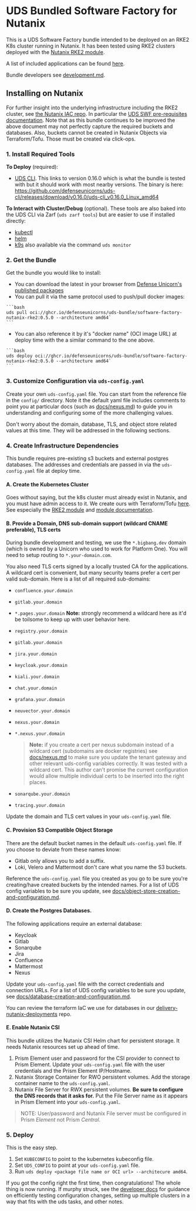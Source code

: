 # UDS Bundled Software Factory for Nutanix

This is a UDS Software Factory bundle intended to be deployed on an RKE2 K8s cluster running in Nutanix. It has been tested using RKE2 clusters deployed with the [Nutanix RKE2 module](https://github.com/defenseunicorns/delivery-nutanix-iac/tree/main/modules/rke2).

A list of included applications can be found [here](docs/packages-and-dependencies.md).

Bundle developers see [development.md](docs/development.md).

## Installing on Nutanix

For further insight into the underlying infrastructure including the RKE2 cluster, see [the Nutanix IAC repo](https://github.com/defenseunicorns/delivery-nutanix-iac/tree/main). In particular the [UDS SWF pre-requisites documentation](https://github.com/defenseunicorns/delivery-nutanix-iac/blob/main/docs/uds-swf-prereqs.md). Note that as this bundle continues to be improved the above document may not perfectly capture the required buckets and databases. Also, buckets cannot be created in Nutanix Objects via Terraform/Tofu. Those must be created via click-ops.

### 1. Install Required Tools

**To Deploy** (required):
- [UDS CLI](https://github.com/defenseunicorns/uds-cli/tree/v0.16.0). This links to version 0.16.0 which is what the bundle is tested with but it should work with most nearby versions. The binary is here: <https://github.com/defenseunicorns/uds-cli/releases/download/v0.16.0/uds-cli_v0.16.0_Linux_amd64>


**To Interact with Cluster/Debug** (optional). These tools are also baked into the UDS CLI via Zarf (`uds zarf tools`) but are easier to use if installed directly:

- [kubectl](https://kubernetes.io/docs/tasks/tools/#kubectl)
- [helm](https://helm.sh/docs/intro/install/)
- [k9s](https://k9scli.io/topics/install/) also available via the command `uds monitor`

### 2. Get the Bundle

Get the bundle you would like to install:
  - You can download the latest in your browser from [Defense Unicorn's published packages](https://github.com/orgs/defenseunicorns/packages?repo_name=uds-bundle-software-factory-nutanix)
  - You can pull it via the same protocol used to push/pull docker images:
<!--x-release-please-start-version-->
    ```bash
    uds pull oci://ghcr.io/defenseunicorns/uds-bundle/software-factory-nutanix-rke2:0.5.0 --architecture amd64`
    ```
<!--x-release-please-end-->
  - You can also reference it by it's "docker name" (OCI image URL) at deploy time with the a similar command to the one above.
<!--x-release-please-start-version-->
    ```bash
    uds deploy oci://ghcr.io/defenseunicorns/uds-bundle/software-factory-nutanix-rke2:0.5.0 --architecture amd64`
    ```
<!--x-release-please-end-->

### 3. Customize Configuration via `uds-config.yaml`

Create your own `uds-config.yaml` file. You can start from the reference file in the `config/` directory. Note it the default yaml file includes comments to point you at particular docs (such as [docs/nexus.md](docs/nexus.md)) to guide you in understanding and configuring some of the more challenging values.

Don't worry about the domain, database, TLS, and object store related values at this time. They will be addressed in the following sections.

### 4. Create Infrastructure Dependencies

This bundle requires pre-existing s3 buckets and external postgres databases. The addresses and credentials are passed in via the `uds-config.yaml` file at deploy time.

#### A. Create the Kubernetes Cluster

Goes without saying, but the k8s cluster must already exist in Nutanix, and you must have admin access to it. We create ours with Terraform/Tofu [here](https://github.com/defenseunicorns/delivery-nutanix-iac/tree/main). See especially the [RKE2 module](https://github.com/defenseunicorns/delivery-nutanix-iac/tree/main/modules/rke2) and [module documentation](https://github.com/defenseunicorns/delivery-nutanix-iac/blob/main/docs/rke2-module.md).

#### B. Provide a Domain, DNS sub-domain support (wildcard CNAME preferable), TLS certs

During bundle development and testing, we use the `*.bigbang.dev` domain (which is owned by a Unicorn who used to work for Platform One). You will need to setup routing to `*.your-domain.com`.

You also need TLS certs signed by a locally trusted CA for the applications. A wildcard cert is convenient, but many security teams prefer a cert per valid sub-domain. Here is a list of all required sub-domains:

  - `confluence.your.domain`
  - `gitlab.your.domain`
  - `*.pages.your.domain` **Note:** strongly recommend a wildcard here as it'd be toilsome to keep up with user behavior here.
  - `registry.your.domain`
  - `gitlab.your.domain`
  - `jira.your.domain`
  - `keycloak.your.domain`
  - `kiali.your.domain`
  - `chat.your.domain`
  - `grafana.your.domain`
  - `neuvector.your.domain`
  - `nexus.your.domain`
  - `*.nexus.your.domain`

    > **Note:** if you create a cert per nexus subdomain instead of a wildcard cert (subdomains are docker registries) see [docs/nexus.md](docs/nexus.md) to make sure you update the tenant gateway and other relevant uds-config variables correctly. It was tested with a wildcard cert. This author can't promise the current configuration would allow multiple individual certs to be inserted into the right places.

  - `sonarqube.your.domain`
  - `tracing.your.domain`

Update the domain and TLS cert values in your `uds-config.yaml` file.

#### C. Provision S3 Compatible Object Storage

There are the default bucket names in the default `uds-config.yaml` file. If you choose to deviate from these names know:
- Gitlab only allows you to add a suffix.
- Loki, Velero and Mattermost don't care what you name the S3 buckets.

Reference the `uds-config.yaml` file you created as you go to be sure you're creating/have created buckets by the intended names. For a list of UDS config variables to be sure you update, see [docs/object-store-creation-and-configuration.md](docs/object-store-creation-and-configuration.md).

#### D. Create the Postgres Databases.

The following applications require an external database:
- Keycloak
- Gitlab
- Sonarqube
- Jira
- Confluence
- Mattermost
- Nexus

Update your `uds-config.yaml` file with the correct credentials and connection URLs. For a list of UDS config variables to be sure you update, see [docs/database-creation-and-configuration.md](docs/database-creation-and-configuration.md).

You can review the terraform IaC we use for databases in our [delivery-nutanix-deployments](https://github.com/defenseunicorns/delivery-nutanix-deployments) repo.

#### E. Enable Nutanix CSI

This bundle utilizes the Nutanix CSI Helm chart for persistent storage. It needs Nutanix resources set up ahead of time.

1. Prism Element user and password for the CSI provider to connect to Prism Element. Update your `uds-config.yaml` file with the user credentials and the Prism Element IP/Hostname.
2. Nutanix Storage Container for RWO persistent volumes. Add the storage container name to the `uds-config.yaml`.
3. Nutanix File Server for RWX persistent volumes. **Be sure to configure the DNS records that it asks for.** Put the File Server name as it appears in Prism Element into your `uds-config.yaml`.

> NOTE: User/password and Nutanix File server must be configured in Prism _Element_ not Prism _Central_.

### 5. Deploy

This is the easy step.

1. Set `KUBECONFIG` to point to the kubernetes kubeconfig file.
2. Set `UDS_CONFIG` to point at your `uds-config.yaml` file.
3. Run `uds deploy <package file name or OCI url> --architecure amd64`.

If you got the config right the first time, then congratulations! The whole thing is now running. If murphy struck, see the [developer docs](docs/development.md) for guidance on efficiently testing configuration changes, setting up multiple clusters in a way that fits with the uds tasks, and other notes.
